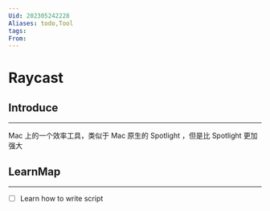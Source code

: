 ```yaml
---
Uid: 202305242228
Aliases: todo,Tool
tags: 
From: 
---
```

# Raycast

## Introduce 
---
Mac 上的一个效率工具，类似于 Mac 原生的 Spotlight ，但是比 Spotlight 更加强大

## LearnMap
---
- [ ] Learn how to write script
